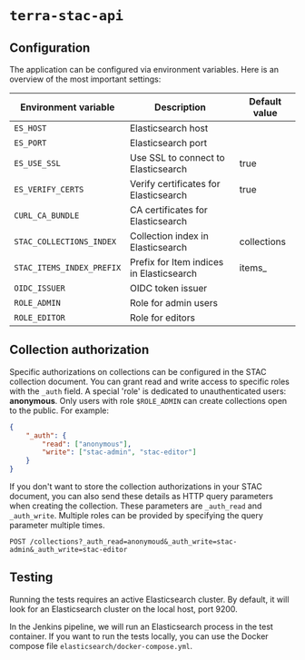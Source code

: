 # `terra-stac-api`

## Configuration

The application can be configured via environment variables. Here is an overview of the most important settings:

| Environment variable      | Description                              | Default value |
| ------------------------- | ---------------------------------------- | ------------- |
| `ES_HOST`                 | Elasticsearch host                       |               |
| `ES_PORT`                 | Elasticsearch port                       |               |
| `ES_USE_SSL`              | Use SSL to connect to Elasticsearch      | true          |
| `ES_VERIFY_CERTS`         | Verify certificates for Elasticsearch    | true          |
| `CURL_CA_BUNDLE`          | CA certificates for Elasticsearch        |               |
| `STAC_COLLECTIONS_INDEX`  | Collection index in Elasticsearch        | collections   |
| `STAC_ITEMS_INDEX_PREFIX` | Prefix for Item indices in Elasticsearch | items_        |
| `OIDC_ISSUER`             | OIDC token issuer                        |               |
| `ROLE_ADMIN`              | Role for admin users                     |               |
| `ROLE_EDITOR`             | Role for editors                         |               |

## Collection authorization
Specific authorizations on collections can be configured in the STAC collection document. You can grant read and write access to specific roles with the `_auth` field. 
A special 'role' is dedicated to unauthenticated users: **anonymous**. Only users with role `$ROLE_ADMIN` can create collections open to the public.
For example:

```json
{
    "_auth": {
        "read": ["anonymous"],
        "write": ["stac-admin", "stac-editor"]
    }
}
```

If you don't want to store the collection authorizations in your STAC document, you can also send these details as HTTP query parameters when creating the collection. These parameters are `_auth_read` and `_auth_write`. Multiple roles can be provided by specifying the query parameter multiple times.
 
```http
POST /collections?_auth_read=anonymoud&_auth_write=stac-admin&_auth_write=stac-editor
```

## Testing
Running the tests requires an active Elasticsearch cluster. By default, it will look for an Elasticsearch cluster on the local host, port 9200.

In the Jenkins pipeline, we will run an Elasticsearch process in the test container. 
If you want to run the tests locally, you can use the Docker compose file `elasticsearch/docker-compose.yml`.